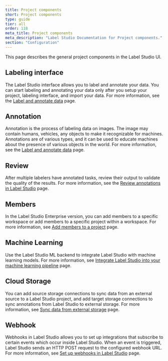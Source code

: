 ```yaml
---
title: Project components 
short: Project components 
type: guide
tier: all
order: 118
meta_title: Project components 
meta_description: "Label Studio Documentation for Project components."
section: "Configuration"
---
```



This page describes the general project components in the Label Studio UI. 


## Labeling interface 

The Label Studio interface allows you to label and annotate your data. You can start labeling and annotating your data only after you setup your project, labeling interface, and import your data. For more information, see the [Label and annotate data](labeling.html#Start-labeling) page. 


## Annotation

Annotation is the process of labeling data on images. The image may contain humans, vehicles, any objects to make it recognizable for machines. Annotations are of various types, and it can be used to educate machines about the presence of various objects in the world. For more information, see the [Label and annotate data](labeling.html#Start-labeling) page. 


## Review 

After multiple labelers have annotated tasks, review their output to validate the quality of the results. For more information, see the [Review annotations in Label Studio](quality.html) page.


## Members 

In the Label Studio Enterprise version, you can add members to a specific workspace or add members to a specific project within a workspace. For more information, see [Add members to a project](setup_project.html#Add-members-to-a-project) page. 


## Machine Learning 

Use the Label Studio ML backend to integrate Label Studio with machine learning models.  For more information, see [Integrate Label Studio into your machine learning pipeline](ml.html) page. 


## Cloud Storage 

You can add source storage connections to sync data from an external source to a Label Studio project, and add target storage connections to sync annotations from Label Studio to external storage. For more information, see [Sync data from external storage](storage.html) page. 


## Webhook 

Webhooks in Label Studio allows you to set up integrations that subscribe to certain events which occur inside Label Studio. When an event is triggered, Label Studio sends an HTTP POST request to the configured webhook URL. For more information, see [Set up webhooks in Label Studio](webhooks.html) page. 
